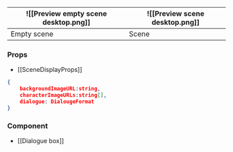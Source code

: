 
| ![[Preview empty scene desktop.png]] | ![[Preview scene desktop.png]] |
| ------------------------------------------- | ------------------------------------- |
| Empty scene                                            | Scene                                       |

### Props
- [[SceneDisplayProps]]
```json
{
	backgroundImageURL:string,
	characterImageURLs:string[],
	dialogue: DialougeFormat
}
```
### Component
- [[Dialogue box]]